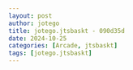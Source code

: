 ```yaml
---
layout: post
author: jotego
title: jotego.jtsbaskt - 090d35d
date: 2024-10-25
categories: [Arcade, jtsbaskt]
tags: [jotego.jtsbaskt]
---
```


